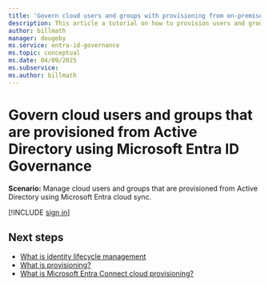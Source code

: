 ```yaml
---
title: 'Govern cloud users and groups with provisioning from on-premises and Entra Connect Cloud Sync'
description: This article a tutorial on how to provision users and groups using cloud sync.
author: billmath
manager: dougeby
ms.service: entra-id-governance
ms.topic: conceptual
ms.date: 04/09/2025
ms.subservice:
ms.author: billmath
---
```


# Govern cloud users and groups that are provisioned from Active Directory using Microsoft Entra ID Governance

**Scenario:** Manage cloud users and groups that are provisioned from Active Directory using Microsoft Entra cloud sync.


[!INCLUDE [sign in](~/includes/governance/governance-active-directory-to-entra-cloud-sync.md)]




## Next steps 
- [What is identity lifecycle management](~/id-governance/what-is-identity-lifecycle-management.md)
- [What is provisioning?](~/id-governance/what-is-provisioning.md)
- [What is Microsoft Entra Connect cloud provisioning?](~/identity/hybrid/cloud-sync/what-is-cloud-sync.md)
